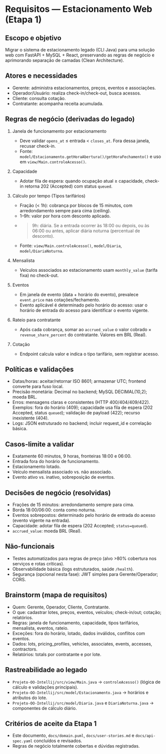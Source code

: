 # Requisitos — Estacionamento Web (Etapa 1)

## Escopo e objetivo
Migrar o sistema de estacionamento legado (CLI Java) para uma solução web com FastAPI + MySQL + React, preservando as regras de negócio e aprimorando separação de camadas (Clean Architecture).

## Atores e necessidades
- Gerente: administra estacionamentos, preços, eventos e associações.
- Operador/Usuário: realiza check-in/check-out, busca acessos.
- Cliente: consulta cotação.
- Contratante: acompanha receita acumulada.

## Regras de negócio (derivadas do legado)
1) Janela de funcionamento por estacionamento
   - Deve validar `opens_at` ≤ entrada < `closes_at`. Fora dessa janela, recusar check-in.
   - Fonte: `model/Estacionamento.getHoraAbertura()/getHoraFechamento()` e uso em `view/Main.controleAcesso()`.

2) Capacidade
   - Adotar fila de espera: quando ocupação atual ≥ capacidade, check-in retorna 202 (Accepted) com status `queued`.

3) Cálculo por tempo (Tipos tarifários)
   - Fração (< 1h): cobrança por blocos de 15 minutos, com arredondamento sempre para cima (ceiling).
   - 1–9h: valor por hora com desconto aplicado.
   - > 9h: diária. Se a entrada ocorrer às 18:00 ou depois, ou às 06:00 ou antes, aplicar diária noturna (percentual de desconto).
   - Fonte: `view/Main.controleAcesso()`, `model/Diaria`, `model/DiariaNoturna`.

4) Mensalista
   - Veículos associados ao estacionamento usam `monthly_value` (tarifa fixa) no check-out.

5) Eventos
   - Em janela de evento (data + horário do evento), prevalece `event.price` nas cotações/fechamento.
   - Evento aplicável é determinado pelo horário do acesso: usar o horário de entrada do acesso para identificar o evento vigente.

6) Rateio para contratante
   - Após cada cobrança, somar ao `accrued_value` o valor cobrado × `revenue_share_percent` do contratante. Valores em BRL (Real).

7) Cotação
   - Endpoint calcula valor e indica o tipo tarifário, sem registrar acesso.

## Políticas e validações
- Datas/horas: aceitar/retornar ISO 8601; armazenar UTC; frontend converte para fuso local.
- Precisão monetária: Decimal no backend; MySQL DECIMAL(10,2); moeda BRL.
- Erros: mensagens claras e consistentes (HTTP 400/404/409/422). Exemplos: fora do horário (409); capacidade usa fila de espera (202 Accepted, status `queued`); validação de payload (422); recurso inexistente (404).
- Logs: JSON estruturado no backend; incluir request_id e correlação básica.

## Casos-limite a validar
- Exatamente 60 minutos, 9 horas, fronteiras 18:00 e 06:00.
- Entrada fora do horário de funcionamento.
- Estacionamento lotado.
- Veículo mensalista associado vs. não associado.
- Evento ativo vs. inativo, sobreposição de eventos.

## Decisões de negócio (resolvidas)
- Frações de 15 minutos: arredondamento sempre para cima.
- Borda 18:00/06:00: conta como noturna.
- Eventos sobrepostos: determinado pelo horário de entrada do acesso (evento vigente na entrada).
- Capacidade: adotar fila de espera (202 Accepted; `status=queued`).
- `accrued_value`: moeda BRL (Real).

## Não-funcionais
- Testes automatizados para regras de preço (alvo >80% cobertura nos serviços e rotas críticas).
- Observabilidade básica (logs estruturados, saúde `/health`).
- Segurança (opcional nesta fase): JWT simples para Gerente/Operador; CORS.

## Brainstorm (mapa de requisitos)
- Quem: Gerente, Operador, Cliente, Contratante.
- O que: cadastrar lotes, preços, eventos, veículos; check-in/out; cotação; relatórios.
- Regras: janela de funcionamento, capacidade, tipos tarifários, mensalista, eventos, rateio.
- Exceções: fora do horário, lotado, dados inválidos, conflitos com eventos.
- Dados: lots, pricing_profiles, vehicles, associates, events, accesses, contractors.
- Relatórios: totals por contratante e por lote.

## Rastreabilidade ao legado
- `Projeto-OO-Intellij/src/view/Main.java` → `controleAcesso()` (lógica de cálculo e validações principais).
- `Projeto-OO-Intellij/src/model/Estacionamento.java` → horários e atributos do lote.
- `Projeto-OO-Intellij/src/model/Diaria.java` e `DiariaNoturna.java` → componentes de cálculo diário.

## Critérios de aceite da Etapa 1
- Este documento, `docs/domain.puml`, `docs/user-stories.md` e `docs/api-spec.yaml` concluídos e revisados.
- Regras de negócio totalmente cobertas e dúvidas registradas.
